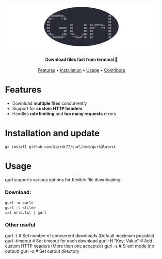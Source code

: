 ![Logo](gurl_logo.png)

<h4 align="center">Download files fast from terminal 🚀</h4>

<p align="center">
  <a href="#features">Features</a> •
  <a href="#installation">Installation</a> •
  <a href="#usage">Usage</a> •
  <a href="#contribute">Contribute</a>
</p>

# Features

- Download **multiple files** concurrently
- Support for **custom HTTP headers**
- Handles **rate limiting** and **too many requests** errors 

# Installation and update

    go install github.com/Giardi77/gurl/cmd/gurl@latest


# Usage

gurl supports various options for flexible file downloading:

### Download:

    gurl -u <url>
    gurl -l <file>
    cat urls.txt | gurl

### Other useful
    
gurl -t <threads> # Set number of concurrent downloads (Default maximum possible)
gurl -timeout <seconds> # Set timeout for each download
gurl -H "Key: Value" # Add custom HTTP headers (More than one accepted)
gurl -s # Silent mode (no output)
gurl -o <directory> # Set output directory
